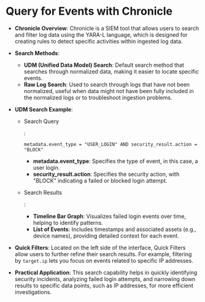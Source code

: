 # Query for Events with Chronicle

- **Chronicle Overview**: Chronicle is a SIEM tool that allows users to search and filter log data using the YARA-L language, which is designed for creating rules to detect specific activities within ingested log data.

- **Search Methods**:

  - **UDM (Unified Data Model) Search**: Default search method that searches through normalized data, making it easier to locate specific events.
  - **Raw Log Search**: Used to search through logs that have not been normalized, useful when data might not have been fully included in the normalized logs or to troubleshoot ingestion problems.

- **UDM Search Example**:

  - Search Query

    : 

    ```
    metadata.event_type = "USER_LOGIN" AND security_result.action = "BLOCK"
    ```

    - **metadata.event_type**: Specifies the type of event, in this case, a user login.
    - **security_result.action**: Specifies the security action, with "BLOCK" indicating a failed or blocked login attempt.

  - Search Results

    :

    - **Timeline Bar Graph**: Visualizes failed login events over time, helping to identify patterns.
    - **List of Events**: Includes timestamps and associated assets (e.g., device names), providing detailed context for each event.

- **Quick Filters**: Located on the left side of the interface, Quick Filters allow users to further refine their search results. For example, filtering by `target.ip` lets you focus on events related to specific IP addresses.

- **Practical Application**: This search capability helps in quickly identifying security incidents, analyzing failed login attempts, and narrowing down results to specific data points, such as IP addresses, for more efficient investigations.
